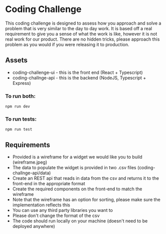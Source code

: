 # Coding Challenge

This coding challenge is designed to assess how you approach and solve a problem that is very similar to the day to day work. It is based off a real requirement to give you a sense of what the work is like, however it is not real work for our product. There are no hidden tricks, please approach this problem as you would if you were releasing it to production.

## Assets

- coding-challenge-ui - this is the front end (React + Typescript)
- coding-challnge-api - this is the backend (NodeJS, Typescript + Express)

### To run both:

`npm run dev`

### To run tests:

`npm run test`

## Requirements

- Provided is a wireframe for a widget we would like you to build (wireframe.jpeg)
- The data to populate the widget is provided in two .csv files (coding-challnge-api/data)
- Create an REST api that reads in data from the csv and returns it to the front-end in the appropriate format
- Create the required components on the front-end to match the wireframe
- Note that the wireframe has an option for sorting, please make sure the implementation reflects this
- You can use any third party libraries you want to
- Please don't change the format of the csv
- The code should run locally on your machine (doesn't need to be deployed anywhere)
